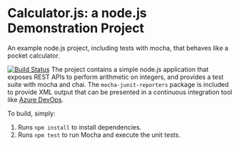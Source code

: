 Calculator.js: a node.js Demonstration Project
==============================================
An example node.js project, including tests with mocha, that behaves like
a pocket calculator.

[![Build Status](https://dev.azure.com/nikdholariya1/Integrating%20External%20Source%20Control%20with%20Azure%20Pipelines/_apis/build/status/nikdholariya.calculatorbranchName=master)](https://dev.azure.com/nikdholariya1/Integrating%20External%20Source%20Control%20with%20Azure%20Pipelines/_build/latest?definitionId=10&branchName=master)
The project contains a simple node.js application that exposes REST APIs
to perform arithmetic on integers, and provides a test suite with mocha
and chai.  The `mocha-junit-reporters` package is included to provide XML
output that can be presented in a continuous integration tool like
[Azure DevOps](https://azure.com/devops).

To build, simply:

1. Runs `npm install` to install dependencies.
2. Runs `npm test` to run Mocha and execute the unit tests.

